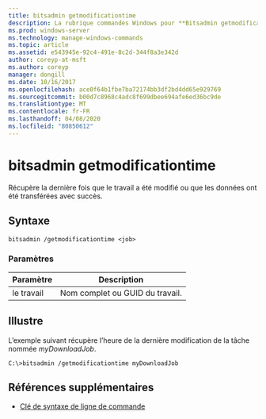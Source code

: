 ```yaml
---
title: bitsadmin getmodificationtime
description: La rubrique commandes Windows pour **Bitsadmin getmodificationtime**, qui récupère l’heure de la dernière modification du travail ou le transfert des données a réussi.
ms.prod: windows-server
ms.technology: manage-windows-commands
ms.topic: article
ms.assetid: e543945e-92c4-491e-8c2d-344f8a3e342d
author: coreyp-at-msft
ms.author: coreyp
manager: dongill
ms.date: 10/16/2017
ms.openlocfilehash: ace0f64b1fbe7ba72174bb3df2bd4dd65e929769
ms.sourcegitcommit: b00d7c8968c4adc8f699dbee694afe6ed36bc9de
ms.translationtype: MT
ms.contentlocale: fr-FR
ms.lasthandoff: 04/08/2020
ms.locfileid: "80850612"
---
```

# <a name="bitsadmin-getmodificationtime"></a>bitsadmin getmodificationtime

Récupère la dernière fois que le travail a été modifié ou que les données ont été transférées avec succès.

## <a name="syntax"></a>Syntaxe

```
bitsadmin /getmodificationtime <job>
```

### <a name="parameters"></a>Paramètres

| Paramètre | Description |
| -------------- | -------------- |
| le travail | Nom complet ou GUID du travail. |

## <a name="examples"></a><a name=BKMK_examples></a>Illustre

L’exemple suivant récupère l’heure de la dernière modification de la tâche nommée *myDownloadJob*.

```
C:\>bitsadmin /getmodificationtime myDownloadJob
```

## <a name="additional-references"></a>Références supplémentaires

- [Clé de syntaxe de ligne de commande](command-line-syntax-key.md)